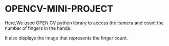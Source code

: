 # OPENCV-MINI-PROJECT
Here,We used OPEN CV python library to access the camera and count the number of fingers in the hands.

It also displays the image that represents the finger count.
